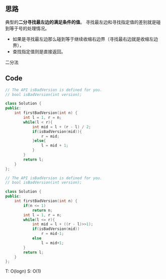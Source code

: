 ## 思路
典型的**二分寻找最左边的满足条件的值**。 
寻找最左边和寻找指定值的差别就是碰到等于号的处理情况。
- 如果是寻找最左边那么碰到等于继续收缩右边界（寻找最右边就是收缩左边界），
- 查找指定值则是直接返回。

二分法
## Code
```cpp
// The API isBadVersion is defined for you.
// bool isBadVersion(int version);

class Solution {
public:
    int firstBadVersion(int n) {
        int l = 1, r = n;
        while(l < r){
            int mid = l + (r - l) / 2;
            if(isBadVersion(mid)){
                r = mid;
            }else{
                l = mid + 1;
            }
        }
        return l;
    }
};
```

```cpp
// The API isBadVersion is defined for you.
// bool isBadVersion(int version);

class Solution {
public:
    int firstBadVersion(int n) {
        if(n <= 1)
            return n;
        int l = 1, r = n;
        while(l <= r){
            int mid = l + ((r - l)>>1);
            if(isBadVersion(mid))
                r = mid-1;
            else
                l = mid+1;
        }
        return l;
    }
};
```
T: O(logn)
S: O(1)